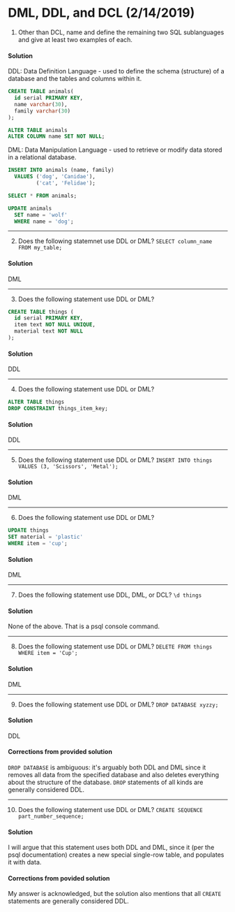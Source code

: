 


# DML, DDL, and DCL (2/14/2019)

1. Other than DCL, name and define the remaining two SQL sublanguages and give at least two examples of each.

#### Solution

DDL: Data Definition Language - used to define the schema (structure) of a database and the tables and columns within it.

```sql
CREATE TABLE animals(
  id serial PRIMARY KEY,
  name varchar(30),
  family varchar(30)
);
```

```sql
ALTER TABLE animals
ALTER COLUMN name SET NOT NULL;
```

DML: Data Manipulation Language - used to retrieve or modify data stored in a relational database.

```sql
INSERT INTO animals (name, family)
  VALUES ('dog', 'Canidae'),
         ('cat', 'Felidae');
```

```sql
SELECT * FROM animals;
```

```sql
UPDATE animals
  SET name = 'wolf'
  WHERE name = 'dog';
```

---

2. Does the following statemnet use DDL or DML? `SELECT column_name FROM my_table;`

#### Solution

DML

---

3. Does the following statement use DDL or DML?

```sql
CREATE TABLE things (
  id serial PRIMARY KEY,
  item text NOT NULL UNIQUE,
  material text NOT NULL
);
```

#### Solution

DDL

---

4. Does the following statement use DDL or DML?

```sql
ALTER TABLE things
DROP CONSTRAINT things_item_key;
```

#### Solution

DDL

---

5. Does the following statement use DDL or DML? `INSERT INTO things VALUES (3, 'Scissors', 'Metal');`

#### Solution

DML

---

6. Does the following statement use DDL or DML?

```sql
UPDATE things
SET material = 'plastic'
WHERE item = 'cup';
```

#### Solution

DML

---

7. Does the following statement use DDL, DML, or DCL? `\d things`

#### Solution

None of the above. That is a psql console command.

---

8. Does the following statement use DDL or DML? `DELETE FROM things WHERE item = 'Cup';`

#### Solution

DML

---

9. Does the following statement use DDL or DML? `DROP DATABASE xyzzy;`

#### Solution

DDL

#### Corrections from provided solution

`DROP DATABASE` is ambiguous: it's arguably both DDL and DML since it removes all data from the specified database and also deletes everything about the structure of the database. `DROP` statements of all kinds are generally considered DDL.

---

10. Does the following statement use DDL or DML? `CREATE SEQUENCE part_number_sequence;`

#### Solution

I will argue that this statement uses both DDL and DML, since it (per the psql documentation) creates a new special single-row table, and populates it with data.

#### Corrections from povided solution

My answer is acknowledged, but the solution also mentions that all `CREATE` statements are generally considered DDL.

